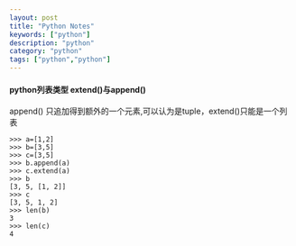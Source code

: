 ```yaml
---
layout: post
title: "Python Notes"
keywords: ["python"]
description: "python"
category: "python"
tags: ["python","python"]
---
```


#### python列表类型 extend()与append()

append() 只追加得到额外的一个元素,可以认为是tuple，extend()只能是一个列表

```
>>> a=[1,2]
>>> b=[3,5]
>>> c=[3,5]
>>> b.append(a)
>>> c.extend(a)
>>> b
[3, 5, [1, 2]]
>>> c
[3, 5, 1, 2]
>>> len(b)
3
>>> len(c)
4
```

